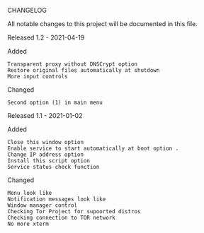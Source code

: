 CHANGELOG

All notable changes to this project will be documented in this file.

Released
1.2 - 2021-04-19

Added

    Transparent proxy without DNSCrypt option
    Restore original files automatically at shutdown
    More input controls
    

Changed

    Second option (1) in main menu
    

Released
1.1 - 2021-01-02


Added

    Close this window option
    Enable service to start automatically at boot option .
    Change IP address option
    Install this script option
    Service status check function

Changed

    Menu look like
    Notification messages look like
    Window manager control
    Checking Tor Project for supoorted distros
    Checking connection to TOR network
    No more xterm

